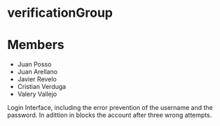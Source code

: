 # verificationGroup
# Members
- Juan Posso
- Juan Arellano
- Javier Revelo
- Cristian Verduga
- Valery Vallejo

Login Interface, including the error prevention of the username and the password. In adittion in blocks the account after three wrong attempts.
